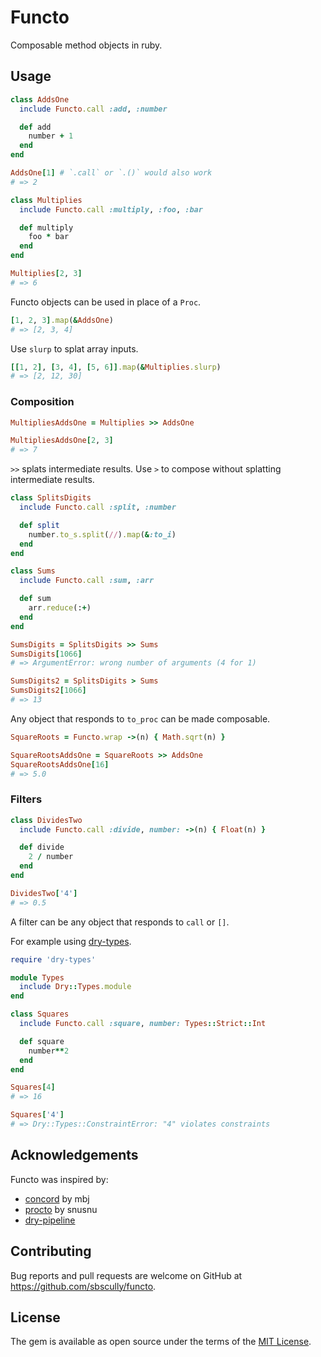 # Functo

Composable method objects in ruby.

## Usage

```ruby
class AddsOne
  include Functo.call :add, :number

  def add
    number + 1
  end
end

AddsOne[1] # `.call` or `.()` would also work
# => 2

class Multiplies
  include Functo.call :multiply, :foo, :bar

  def multiply
    foo * bar
  end
end

Multiplies[2, 3]
# => 6
```

Functo objects can be used in place of a `Proc`.

```ruby
[1, 2, 3].map(&AddsOne)
# => [2, 3, 4]
```

Use `slurp` to splat array inputs.

```ruby
[[1, 2], [3, 4], [5, 6]].map(&Multiplies.slurp)
# => [2, 12, 30]
```

### Composition

```ruby
MultipliesAddsOne = Multiplies >> AddsOne

MultipliesAddsOne[2, 3]
# => 7
```

`>>` splats intermediate results. Use `>` to compose without splatting intermediate results.

```ruby
class SplitsDigits
  include Functo.call :split, :number

  def split
    number.to_s.split(//).map(&:to_i)
  end
end

class Sums
  include Functo.call :sum, :arr

  def sum
    arr.reduce(:+)
  end
end

SumsDigits = SplitsDigits >> Sums
SumsDigits[1066]
# => ArgumentError: wrong number of arguments (4 for 1)

SumsDigits2 = SplitsDigits > Sums
SumsDigits2[1066]
# => 13
```

Any object that responds to `to_proc` can be made composable.

```ruby
SquareRoots = Functo.wrap ->(n) { Math.sqrt(n) }

SquareRootsAddsOne = SquareRoots >> AddsOne
SquareRootsAddsOne[16]
# => 5.0
```

### Filters

```ruby
class DividesTwo
  include Functo.call :divide, number: ->(n) { Float(n) }

  def divide
    2 / number
  end
end

DividesTwo['4']
# => 0.5
```

A filter can be any object that responds to `call` or `[]`.

For example using [dry-types](https://github.com/dry-rb/dry-types).

```ruby
require 'dry-types'

module Types
  include Dry::Types.module
end

class Squares
  include Functo.call :square, number: Types::Strict::Int

  def square
    number**2
  end
end

Squares[4]
# => 16

Squares['4']
# => Dry::Types::ConstraintError: "4" violates constraints
```

## Acknowledgements

Functo was inspired by:

* [concord](https://github.com/mbj/concord) by mbj
* [procto](https://github.com/snusnu/procto) by snusnu
* [dry-pipeline](https://github.com/dry-rb/dry-pipeline)

## Contributing

Bug reports and pull requests are welcome on GitHub at https://github.com/sbscully/functo.


## License

The gem is available as open source under the terms of the [MIT License](http://opensource.org/licenses/MIT).

